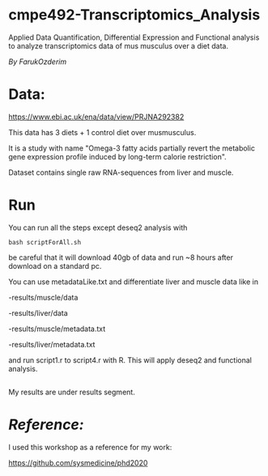 # cmpe492-Transcriptomics_Analysis

Applied Data Quantification, Differential Expression and Functional analysis to analyze transcriptomics data of mus musculus over a diet data.

_By FarukOzderim_  

# Data:  
https://www.ebi.ac.uk/ena/data/view/PRJNA292382

This data has 3 diets + 1 control diet over musmusculus. 

It is a study with name "Omega-3 fatty acids partially revert the metabolic gene expression profile induced by long-term calorie restriction". 

Dataset contains single raw RNA-sequences from liver and muscle.


# Run
You can run all the steps except deseq2 analysis with

```shell
bash scriptForAll.sh
```

be careful that it will download 40gb of data and run ~8 hours after download on a standard pc.

You can use metadataLike.txt and differentiate liver and muscle data like in 

-results/muscle/data

-results/liver/data

-results/muscle/metadata.txt

-results/liver/metadata.txt


and run script1.r to script4.r with R. This will apply deseq2 and functional analysis.


##


My results are under results segment.


# _Reference:_

I used this workshop as a reference for my work:

https://github.com/sysmedicine/phd2020
